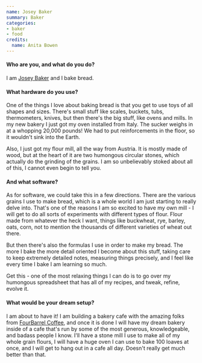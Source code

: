 ```yaml
---
name: Josey Baker
summary: Baker
categories:
- baker
- food
credits:
  name: Anita Bowen
---
```


#### Who are you, and what do you do?

I am [Josey Baker](http://joseybakerbread.wordpress.com/ "Josey's website.") and I bake bread.

#### What hardware do you use?

One of the things I love about baking bread is that you get to use toys of all shapes and sizes. There's small stuff like scales, buckets, tubs, thermometers, knives, but then there's the big stuff, like ovens and mills. In my new bakery I just got my oven installed from Italy. The sucker weighs in at a whopping 20,000 pounds! We had to put reinforcements in the floor, so it wouldn't sink into the Earth.

Also, I just got my flour mill, all the way from Austria. It is mostly made of wood, but at the heart of it are two humongous circular stones, which actually do the grinding of the grains. I am so unbelievably stoked about all of this, I cannot even begin to tell you.

#### And what software?

As for software, we could take this in a few directions. There are the various grains I use to make bread, which is a whole world I am just starting to really delve into. That's one of the reasons I am so excited to have my own mill - I will get to do all sorts of experiments with different types of flour. Flour made from whatever the heck I want, things like buckwheat, rye, barley, oats, corn, not to mention the thousands of different varieties of wheat out there.

But then there's also the formulas I use in order to make my bread. The more I bake the more detail oriented I become about this stuff, taking care to keep extremely detailed notes, measuring things precisely, and I feel like every time I bake I am learning so much.

Get this - one of the most relaxing things I can do is to go over my humongous spreadsheet that has all of my recipes, and tweak, refine, evolve it. 

#### What would be your dream setup?

I am about to have it! I am building a bakery cafe with the amazing folks from [FourBarrel Coffee](http://fourbarrelcoffee.com/ "A coffee company in San Francisco."), and once it is done I will have my dream bakery inside of a cafe that's run by some of the most generous, knowledgeable, and badass people I know. I'll have a stone mill I use to make all of my whole grain flours, I will have a huge oven I can use to bake 100 loaves at once, and I will get to hang out in a cafe all day. Doesn't really get much better than that.